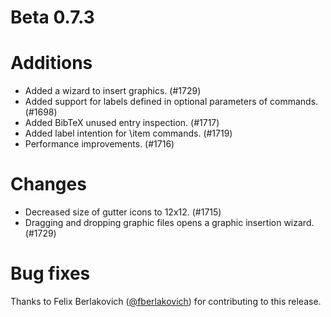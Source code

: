 # Beta 0.7.3

# Additions
* Added a wizard to insert graphics. (#1729)
* Added support for labels defined in optional parameters of commands. (#1698)
* Added BibTeX unused entry inspection. (#1717)
* Added label intention for \item commands. (#1719)
* Performance improvements. (#1716)

# Changes
* Decreased size of gutter icons to 12x12. (#1715)
* Dragging and dropping graphic files opens a graphic insertion wizard. (#1729)

# Bug fixes

Thanks to Felix Berlakovich ([@fberlakovich](https://github.com/fberlakovich)) for contributing to this release.

